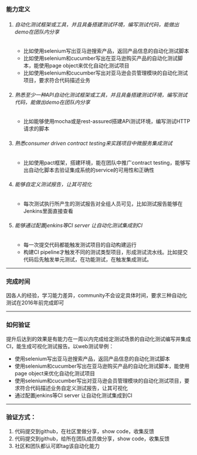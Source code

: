 ### 能力定义
1. ###### 自动化测试框架或工具，并且具备搭建测试环境，编写测试代码，能做出demo在团队内分享
    * 比如使用selenium写出亚马逊搜索产品，返回产品信息的自动化测试脚本
    * 比如使用selenium和cucumber写出在亚马逊购买产品的自动化测试脚本，能使用page object来优化自动化测试项目
    * 比如使用selenium和cucumber写出对亚马逊会员管理模块的自动化测试项目，要求符合代码描述业务

2. ###### 熟悉至少一种API自动化测试框架或工具，并且具备搭建测试环境，编写测试代码，能做出demo在团队内分享
    * 比如能够使用mocha或是rest-assured搭建APi测试环境，编写测试HTTP请求的脚本

3. ###### 熟悉consumer driven contract testing来实践项目中微服务集成测试
    * 比如使用pact框架，搭建环境，能在团队中推广contract testing，能够写出自动化脚本去验证集成系统的service的可用性和正确性

4. ###### 能够自定义测试报告，让其可视化
    * 每次测试执行所产生的测试报告对全组人员可见，比如测试报告能够在Jenkins里面直接查看

5. ###### 能够通过配置jenkins等CI server 让自动化测试集成到CI
    * 每一次提交代码都能触发测试项目的自动构建运行
    * 构建CI pipeline才触发不同的测试类型项目，形成测试流水线。比如提交代码后先触发单元测试，在功能测试，在触发集成测试。

---

### 完成时间
因各人的经验，学习能力差异，community不会设定具体时间，要求三种自动化测试在2016年前完成即可

---

### 如何验证
提升后达到的效果是有能力在一周以内完成给定测试场景的自动化测试编写并集成CI，能生成可视化测试报告。以web测试举例：
* 使用selenium写出亚马逊搜索产品，返回产品信息的自动化测试脚本
* 使用selenium和cucumber写出在亚马逊购买产品的自动化测试脚本，能使用page object来优化自动化测试项目
* 使用selenium和cucumber写出对亚马逊会员管理模块的自动化测试项目，要求符合代码描述业务自定义测试报告，让其可视化
* 通过配置jenkins等CI server 让自动化测试集成到CI

---

### 验证方式：
1. 代码提交到github，在社区里做分享，show code，收集反馈
2. 代码提交到github，给所在团队成员做分享，show code，收集反馈
3. 社区和团队都认可即tag该自动化能力
